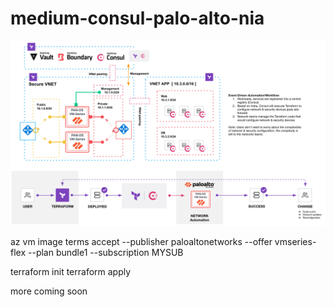 # medium-consul-palo-alto-nia

![title](./images/network.png)

az vm image terms accept --publisher paloaltonetworks --offer vmseries-flex --plan bundle1 --subscription MYSUB

terraform init
terraform apply 

more coming soon